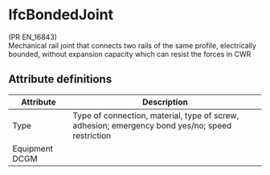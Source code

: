 IfcBondedJoint
==============
(PR EN_16843)  
Mechanical rail joint that connects two rails of the same profile,
electrically bounded, without expansion capacity which can resist the forces
in CWR  


Attribute definitions
---------------------
| Attribute      | Description                                                                                     |
|----------------|-------------------------------------------------------------------------------------------------|
| Type           | Type of connection, material, type of screw, adhesion; emergency bond yes/no; speed restriction |
| Equipment DCGM |                                                                                                 |

